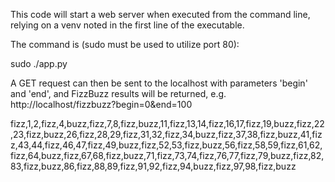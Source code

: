 This code will start a web server when executed from the command line, relying on a venv noted in the first line of the executable.

The command is (sudo must be used to utilize port 80):

sudo ./app.py


A GET request can then be sent to the localhost with parameters 'begin' and 'end', and FizzBuzz results will be returned, e.g.
http://localhost/fizzbuzz?begin=0&end=100

fizz,1,2,fizz,4,buzz,fizz,7,8,fizz,buzz,11,fizz,13,14,fizz,16,17,fizz,19,buzz,fizz,22,23,fizz,buzz,26,fizz,28,29,fizz,31,32,fizz,34,buzz,fizz,37,38,fizz,buzz,41,fizz,43,44,fizz,46,47,fizz,49,buzz,fizz,52,53,fizz,buzz,56,fizz,58,59,fizz,61,62,fizz,64,buzz,fizz,67,68,fizz,buzz,71,fizz,73,74,fizz,76,77,fizz,79,buzz,fizz,82,83,fizz,buzz,86,fizz,88,89,fizz,91,92,fizz,94,buzz,fizz,97,98,fizz,buzz

